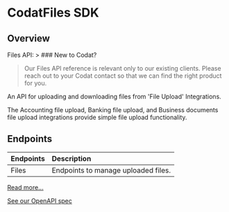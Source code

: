 # CodatFiles SDK

## Overview

Files API: > ### New to Codat?
>
> Our Files API reference is relevant only to our existing clients.
> Please reach out to your Codat contact so that we can find the right product for you.

An API for uploading and downloading files from 'File Upload' Integrations.

The Accounting file upload, Banking file upload, and Business documents file upload integrations provide simple file upload functionality.

<!-- Start Codat Tags Table -->
## Endpoints

| Endpoints | Description |
| :- |:- |
| Files | Endpoints to manage uploaded files. |
<!-- End Codat Tags Table -->
[Read more...](https://docs.codat.io/other/file-upload)

[See our OpenAPI spec](https://github.com/codatio/oas) 